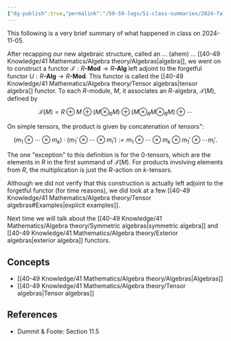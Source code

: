 ```yaml
---
{"dg-publish":true,"permalink":"/50-59-logs/51-class-summaries/2024-fall/math-561/2024-11/2024-11-05/","updated":"2024-11-07T06:50:35-08:00"}
---
```


This following is a very brief summary of what happened in class on 2024-11-05.

After recapping our new algebraic structure, called an ... (ahem) ... [[40-49 Knowledge/41 Mathematics/Algebra theory/Algebras\|algebra]], we went on to construct a functor $\mathcal{T}:R\textbf{-Mod}\to R\textbf{-Alg}$ left adjoint to the forgetful functor $U:R\textbf{-Alg}\to R\textbf{-Mod}$. This functor is called the [[40-49 Knowledge/41 Mathematics/Algebra theory/Tensor algebras\|tensor algebra]] functor. To each $R$-module, $M$, it associates an $R$-algebra, $\mathcal{T}(M)$, defined by

$$\mathcal{T}(M)=R\oplus M\oplus (M\otimes_R M)\oplus (M\otimes_R M\otimes_R M)\oplus \cdots$$

On simple tensors, the product is given by concatenation of tensors":

$$(m_1\otimes \cdots \otimes m_k)\cdot (m_1'\otimes \cdots \otimes m_l') := m_1\otimes \cdots \otimes m_k\otimes m_1'\otimes \cdots m_l'.$$

The one "exception" to this definition is for the 0-tensors, which are the elements in $R$ in the first summand of $\mathcal{T}(M)$. For products involving elements from $R$, the multiplication is just the $R$-action on $k$-tensors.

Although we did not verify that this construction is actually left adjoint to the forgetful functor (for time reasons), we did look at a few [[40-49 Knowledge/41 Mathematics/Algebra theory/Tensor algebras#Examples\|explicit examples]].

Next time we will talk about the [[40-49 Knowledge/41 Mathematics/Algebra theory/Symmetric algebras\|symmetric algebra]] and [[40-49 Knowledge/41 Mathematics/Algebra theory/Exterior algebras\|exterior algebra]] functors.


## Concepts

- [[40-49 Knowledge/41 Mathematics/Algebra theory/Algebras\|Algebras]]
- [[40-49 Knowledge/41 Mathematics/Algebra theory/Tensor algebras\|Tensor algebras]]

## References

- Dummit & Foote: Section 11.5